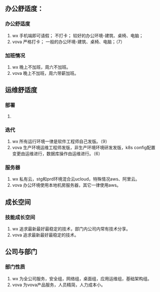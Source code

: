 ## 办公舒适度：
### 办公舒适度
1. wx 手机端即可请假； 不打卡； 较好的办公环境-建筑、桌椅、电脑；
2. vova 严格打卡； 一般的办公环境-建筑、桌椅、电脑；（7）
### 加班情况
1. wx  晚上不加班，周六不加班。
2. vova  晚上不加班，周六带薪加班。


## 运维舒适度
### 部署
1. 
### 迭代
1. wx 所有运行环境一律是软件工程师自己发版。（9）
2. vova 生产环境运维工程师发版，非生产环境环境研发发版，k8s config配置变更由运维进行，数据库操作由运维进行。（6）
### 服务器
1. wx   私有云，stg和prd环境混合云ucloud，特殊情况aws、阿里云。
2. vova 办公环境使用本地机房服务器，其它一律使用aws。

## 成长空间
### 技能成长空间
1. wx 追求最新最好最稳定的技术，部门内公司内常有技术分享。
2. vova 追求最新最好最稳定的技术。

## 公司与部门
### 部门性质
1. wx 为全公司服务，安全组，网络组，桌面组，应用运维组，基础架构组。
2. vova 为vova产品服务，人员精简，人力成本小。